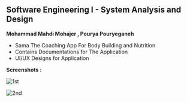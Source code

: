 ## Software Engineering I - System Analysis and Design
 **Mohammad Mahdi Mohajer ,  Pourya Pouryeganeh**

 - Sama The Coaching App For Body Building and Nutrition
 - Contains Documentations for The Application
 - UI/UX Designs for Application

**Screenshots :** 
    
![1st](https://github.githubassets.com/images/modules/open_graph/github-mark.png)

![2nd]()
    
